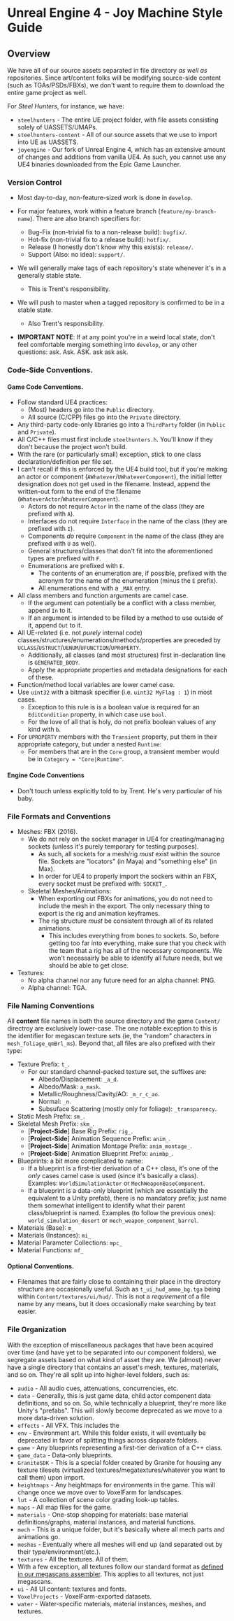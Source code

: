# Unreal Engine 4 - Joy Machine Style Guide

## Overview
We have all of our source assets separated in file directory *as well as* repositories. Since art/content folks will be modifying source-side content (such as TGAs/PSDs/FBXs), we don't want to require them to download the entire game project as well.

For *Steel Hunters*, for instance, we have: 
* `steelhunters` - The entire UE project folder, with file assets consisting solely of UASSETS/UMAPs.
* `steelhunters-content` - All of our source assets that we use to import into UE as UASSETS.
* `joyengine` - Our fork of Unreal Engine 4, which has an extensive amount of changes and additions from vanilla UE4. As such, you cannot use any UE4 binaries downloaded from the Epic Game Launcher.

### Version Control
* Most day-to-day, non-feature-sized work is done in `develop`.
* For major features, work within a feature branch (`feature/my-branch-name`). There are also branch specifiers for:
	- Bug-Fix (non-trivial fix to a non-release build): `bugfix/`.
	- Hot-fix (non-trivial fix to a release build): `hotfix/`.
	- Release (I honestly don't know why this exists): `release/`.
	- Support (Also: no idea): `support/`.
* We will generally make tags of each repository's state whenever it's in a generally stable state. 
	- This is Trent's responsibility.
* We will push to master when a tagged repository is confirmed to be in a stable state.
	- Also Trent's responsibility.
 
* **IMPORTANT NOTE**: If at any point you're in a weird local state, don't feel comfortable merging something into `develop`, or any other questions: ask. Ask. ASK. ask ask ask. 

### Code-Side Conventions.

#### Game Code Conventions.
* Follow standard UE4 practices: 
	- (Most) headers go into the `Public` directory.
	- All source (C/CPP) files go into the `Private` directory.
* Any third-party code-only libraries go into a `ThirdParty` folder (in `Public` and `Private`).
* All C/C++ files must first include `steelhunters.h`. You'll know if they don't because the project won't build.
* With the rare (or particularly small) exception, stick to one class declaration/definition per file set. 
* I can't recall if this is enforced by the UE4 build tool, but if you're making an actor or component (`AWhatever`/`UWhateverComponent`), the initial letter designation does not get used in the filename. Instead, append the written-out form to the end of the filename (`WhateverActor`/`WhateverComponent`). 
	- Actors do not require `Actor` in the name of the class (they are prefixed with `A`).
	- Interfaces do not require `Interface` in the name of the class (they are prefixed with `I`).
	- Components _do_ require `Component` in the name of the class (they are prefixed with `U` as well).
	- General structures/classes that don't fit into the aforementioned types are prefixed with `F`.
	- Enumerations are prefixed with `E`.
		* The contents of an enumeration are, if possible, prefixed with the acronym for the name of the enumeration (minus the `E` prefix).
  		* All enumerations end with a `_MAX` entry.
* All class members and function arguments are camel case.
 	- If the argument can potentially be a conflict with a class member, append `In` to it.
 	- If an argument is intended to be filled by a method to use outside of it, append `Out` to it.
* All UE-related (i.e. not _purely_ internal code) classes/structures/enumerations/methods/properties are preceded by `UCLASS`/`USTRUCT`/`UENUM`/`UFUNCTION`/`UPROPERTY`.
 	- Additionally, all classes (and most structures) first in-declaration line is `GENERATED_BODY`.
 	- Apply the appropriate properties and metadata designations for each of these.
* Function/method local variables are lower camel case.
* Use `uint32` with a bitmask specifier (i.e. `uint32 MyFlag : 1`) in most cases. 
 	- Exception to this rule is is a boolean value is required for an `EditCondition` property, in which case use `bool`. 
 	- For the love of all that is holy, do not prefix boolean values of any kind with `b`. 
* For `UPROPERTY` members with the `Transient` property, put them in their appropriate category, but under a nested `Runtime`:
 	- For members that are in the `Core` group, a transient member would be in `Category = "Core|Runtime"`.

#### Engine Code Conventions
* Don't touch unless explicitly told to by Trent. He's very particular of his baby.

### File Formats and Conventions
* Meshes: FBX (2016).
 	- We do not rely on the socket manager in UE4 for creating/managing sockets (unless it's purely temporary for testing purposes).
		* As such, all sockets for a mesh/rig _must_ exist within the source file. Sockets are "locators" (in Maya) and "something else" (in Max). 
  		* In order for UE4 to properly import the sockers within an FBX, every socket must be prefixed with: `SOCKET_`.
	- Skeletal Meshes/Animations:
		* When exporting out FBXs for animations, you do not need to include the mesh in the export. The only necessary thing to export is the rig and animation keyframes.
		* The rig structure _must_ be consistent through all of its related animations.
			- This includes everything from bones to sockets. So, before getting too far into everything, make sure that you check with the team that a rig has all of the necessary components. We won't necessairly be able to identify all future needs, but we should be able to get close.
* Textures:
	- No alpha channel nor any future need for an alpha channel: PNG.
	- Alpha channel: TGA.

### File Naming Conventions
All **content** file names in both the source directory and the game `Content/` directroy are exclusively lower-case. The one notable exception to this is the identifier for megascan texture sets (ie, the "random" characters in `mesh_foliage_qmBrl_ms`). Beyond that, all files are also prefixed with their type:
* Texture Prefix: `t_`.
	- For our standard channel-packed texture set, the suffixes are:
		* Albedo/Displacement: `_a_d`.
		* Albedo/Mask: `a_mask`.
		* Metallic/Roughness/Cavity/AO: `_m_r_c_ao`.
		* Normal: `_n`.
		* Subsuface Scattering (mostly only for foliage): `_transparency`.
* Static Mesh Prefix: `sm_`.
* Skeletal Mesh Prefix: `skm_`.
   - [**Project-Side**] Base Rig Prefix: `rig_`.
   - [**Project-Side**] Animation Sequence Prefix: `anim_`.
   - [**Project-Side**] Animation Montage Prefix: `anim_montage_`.
   - [**Project-Side**] Animation Blueprint Prefix: `animbp_`.
* Blueprints: a bit more complicated to name:
	- If a blueprint is a first-tier derivation of a C++ class, it's one of the _only_ cases camel case is used (since it's basically a class). Examples: `WorldSimulationActor` or `MechWeaponBaseComponent`.
	- If a blueprint is a data-only blueprint (which are essentially the equivalent to a Unity prefab), there is no mandatory prefix; just name them somewhat intelligent to identify what their parent class/blueprint is named. Examples (to follow the previous ones): `world_simulation_desert` or `mech_weapon_component_barrel`.
* Materials (Base): `m_`
* Materials (Instances): `mi_`
* Material Parameter Collections: `mpc_`
* Material Functions: `mf_`

#### Optional Conventions.
- Filenames that are fairly close to containing their place in the directory structure are occasionally useful. Such as `t_ui_hud_ammo_bg.tga` being within `Content/textures/ui/hud/`. This is not a *requirement* of a file name by any means, but it does occasionally make searching by text easier.

### File Organization
With the exception of miscellaneous packages that have been acquired over time (and have yet to be separated into our component folders), we segregate assets based on what kind of asset they are. We (almost) never have a single directory that contains an asset's mesh, textures, materials, and so on. They're all split up into higher-level folders, such as:
* `audio` - All audio cues, attenuations, concurrencies, etc.
* `data` - Generally, this is just game data, child actor component data definitions, and so on. So, while technically a blueprint, they're more like Unity's "prefabs". This will slowly become deprecated as we move to a more data-driven solution.
* `effects` - All VFX. This includes the 
* `env` - Environment art. While this folder exists, it will eventually be deprecated in favor of splitting things across disparate folders.
* `game` - Any blueprints representing a first-tier derivation of a C++ class.
* `game_data` - Data-only blueprints.
* `GraniteSDK` - This is a special folder created by Granite for housing any texture tilesets (virtualized textures/megatextures/whatever you want to call them) upon import.
* `heightmaps` - Any heightmaps for environments in the game. This will change once we move over to VoxelFarm for landscapes.
* `lut` - A collection of scene color grading look-up tables.
* `maps` - All map files for the game.
* `materials` - One-stop shopping for materials: base material definitions/graphs, material instances, and material functions.
* `mech` - This is a unique folder, but it's basically where all mech parts and animations go.
* `meshes` - Eventually where all meshes will end up (and separated out by their type/environment/etc.).
* `textures` - All the textures. All of them.
 * With a few exception, all textures follow our standard format as [defined in our megascans assembler](https://github.com/joymachinegames/joymachine-public/tree/master/tools/megascan-assembler). This applies to all textures, not just megascans.
* `ui` - All UI content: textures and fonts. 
* `VoxelProjects` - VoxelFarm-exported datasets.
* `water` - Water-specific materials, material instances, meshes, and textures.
